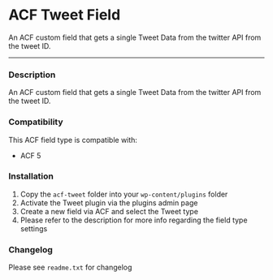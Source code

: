 # ACF Tweet Field

An ACF custom field that gets a single Tweet Data from the twitter API from the tweet ID.

-----------------------

### Description

An ACF custom field that gets a single Tweet Data from the twitter API from the tweet ID.

### Compatibility

This ACF field type is compatible with:
* ACF 5

### Installation

1. Copy the `acf-tweet` folder into your `wp-content/plugins` folder
2. Activate the Tweet plugin via the plugins admin page
3. Create a new field via ACF and select the Tweet type
4. Please refer to the description for more info regarding the field type settings

### Changelog
Please see `readme.txt` for changelog
